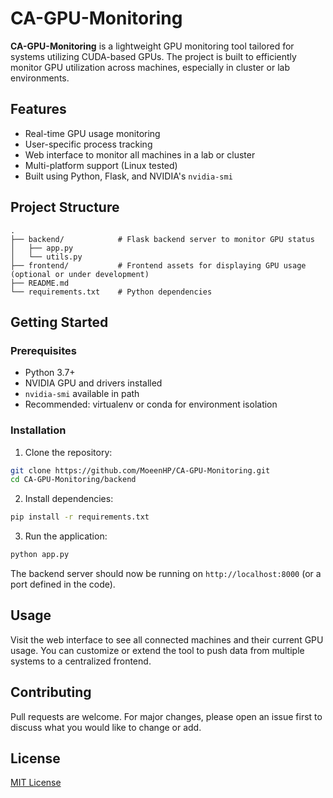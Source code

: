 # CA-GPU-Monitoring

**CA-GPU-Monitoring** is a lightweight GPU monitoring tool tailored for systems utilizing CUDA-based GPUs. The project is built to efficiently monitor GPU utilization across machines, especially in cluster or lab environments.

## Features

- Real-time GPU usage monitoring
- User-specific process tracking
- Web interface to monitor all machines in a lab or cluster
- Multi-platform support (Linux tested)
- Built using Python, Flask, and NVIDIA's `nvidia-smi`

## Project Structure

```
.
├── backend/            # Flask backend server to monitor GPU status
│   ├── app.py
│   └── utils.py
├── frontend/           # Frontend assets for displaying GPU usage (optional or under development)
├── README.md
└── requirements.txt    # Python dependencies
```

## Getting Started

### Prerequisites

- Python 3.7+
- NVIDIA GPU and drivers installed
- `nvidia-smi` available in path
- Recommended: virtualenv or conda for environment isolation

### Installation

1. Clone the repository:

```bash
git clone https://github.com/MoeenHP/CA-GPU-Monitoring.git
cd CA-GPU-Monitoring/backend
```

2. Install dependencies:

```bash
pip install -r requirements.txt
```

3. Run the application:

```bash
python app.py
```

The backend server should now be running on `http://localhost:8000` (or a port defined in the code).

## Usage

Visit the web interface to see all connected machines and their current GPU usage. You can customize or extend the tool to push data from multiple systems to a centralized frontend.


## Contributing

Pull requests are welcome. For major changes, please open an issue first to discuss what you would like to change or add.

## License

[MIT License](https://opensource.org/licenses/MIT)
